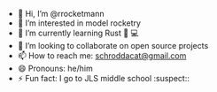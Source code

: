  - 👋 Hi, I’m @rrocketmann
 - 👀 I’m interested in model rocketry
 - 🌱 I’m currently learning Rust 🦀 💻
 - 💞️ I’m looking to collaborate on open source projects
 - 📫 How to reach me: schroddacat@gmail.com
 - 😄 Pronouns: he/him
 - ⚡ Fun fact: I go to JLS middle school :suspect::

<!---
rrocketmann/rrocketmann is a ✨ special ✨ repository because its `README.md` (this file) appears on your GitHub profile.
You can click the Preview link to take a look at your changes.
--->
